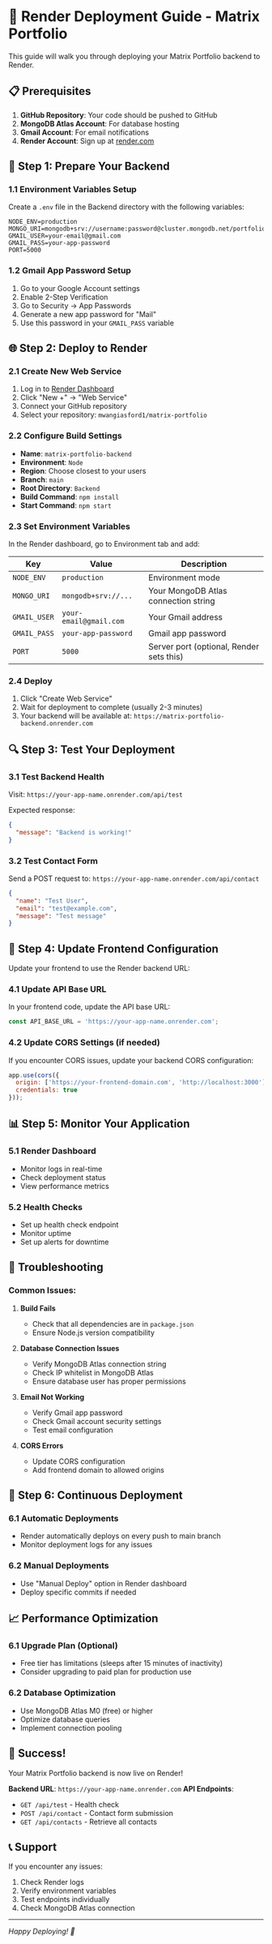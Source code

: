 # 🚀 Render Deployment Guide - Matrix Portfolio

This guide will walk you through deploying your Matrix Portfolio backend to Render.

## 📋 Prerequisites

1. **GitHub Repository**: Your code should be pushed to GitHub
2. **MongoDB Atlas Account**: For database hosting
3. **Gmail Account**: For email notifications
4. **Render Account**: Sign up at [render.com](https://render.com)

## 🔧 Step 1: Prepare Your Backend

### 1.1 Environment Variables Setup
Create a `.env` file in the Backend directory with the following variables:

```env
NODE_ENV=production
MONGO_URI=mongodb+srv://username:password@cluster.mongodb.net/portfolio
GMAIL_USER=your-email@gmail.com
GMAIL_PASS=your-app-password
PORT=5000
```

### 1.2 Gmail App Password Setup
1. Go to your Google Account settings
2. Enable 2-Step Verification
3. Go to Security → App Passwords
4. Generate a new app password for "Mail"
5. Use this password in your `GMAIL_PASS` variable

## 🌐 Step 2: Deploy to Render

### 2.1 Create New Web Service
1. Log in to [Render Dashboard](https://dashboard.render.com)
2. Click "New +" → "Web Service"
3. Connect your GitHub repository
4. Select your repository: `mwangiasford1/matrix-portfolio`

### 2.2 Configure Build Settings
- **Name**: `matrix-portfolio-backend`
- **Environment**: `Node`
- **Region**: Choose closest to your users
- **Branch**: `main`
- **Root Directory**: `Backend`
- **Build Command**: `npm install`
- **Start Command**: `npm start`

### 2.3 Set Environment Variables
In the Render dashboard, go to Environment tab and add:

| Key | Value | Description |
|-----|-------|-------------|
| `NODE_ENV` | `production` | Environment mode |
| `MONGO_URI` | `mongodb+srv://...` | Your MongoDB Atlas connection string |
| `GMAIL_USER` | `your-email@gmail.com` | Your Gmail address |
| `GMAIL_PASS` | `your-app-password` | Gmail app password |
| `PORT` | `5000` | Server port (optional, Render sets this) |

### 2.4 Deploy
1. Click "Create Web Service"
2. Wait for deployment to complete (usually 2-3 minutes)
3. Your backend will be available at: `https://matrix-portfolio-backend.onrender.com`

## 🔍 Step 3: Test Your Deployment

### 3.1 Test Backend Health
Visit: `https://your-app-name.onrender.com/api/test`

Expected response:
```json
{
  "message": "Backend is working!"
}
```

### 3.2 Test Contact Form
Send a POST request to: `https://your-app-name.onrender.com/api/contact`

```json
{
  "name": "Test User",
  "email": "test@example.com",
  "message": "Test message"
}
```

## 🔧 Step 4: Update Frontend Configuration

Update your frontend to use the Render backend URL:

### 4.1 Update API Base URL
In your frontend code, update the API base URL:

```javascript
const API_BASE_URL = 'https://your-app-name.onrender.com';
```

### 4.2 Update CORS Settings (if needed)
If you encounter CORS issues, update your backend CORS configuration:

```javascript
app.use(cors({
  origin: ['https://your-frontend-domain.com', 'http://localhost:3000'],
  credentials: true
}));
```

## 📊 Step 5: Monitor Your Application

### 5.1 Render Dashboard
- Monitor logs in real-time
- Check deployment status
- View performance metrics

### 5.2 Health Checks
- Set up health check endpoint
- Monitor uptime
- Set up alerts for downtime

## 🚨 Troubleshooting

### Common Issues:

1. **Build Fails**
   - Check that all dependencies are in `package.json`
   - Ensure Node.js version compatibility

2. **Database Connection Issues**
   - Verify MongoDB Atlas connection string
   - Check IP whitelist in MongoDB Atlas
   - Ensure database user has proper permissions

3. **Email Not Working**
   - Verify Gmail app password
   - Check Gmail account security settings
   - Test email configuration

4. **CORS Errors**
   - Update CORS configuration
   - Add frontend domain to allowed origins

## 🔄 Step 6: Continuous Deployment

### 6.1 Automatic Deployments
- Render automatically deploys on every push to main branch
- Monitor deployment logs for any issues

### 6.2 Manual Deployments
- Use "Manual Deploy" option in Render dashboard
- Deploy specific commits if needed

## 📈 Performance Optimization

### 6.1 Upgrade Plan (Optional)
- Free tier has limitations (sleeps after 15 minutes of inactivity)
- Consider upgrading to paid plan for production use

### 6.2 Database Optimization
- Use MongoDB Atlas M0 (free) or higher
- Optimize database queries
- Implement connection pooling

## 🎉 Success!

Your Matrix Portfolio backend is now live on Render! 

**Backend URL**: `https://your-app-name.onrender.com`
**API Endpoints**:
- `GET /api/test` - Health check
- `POST /api/contact` - Contact form submission
- `GET /api/contacts` - Retrieve all contacts

## 📞 Support

If you encounter any issues:
1. Check Render logs
2. Verify environment variables
3. Test endpoints individually
4. Check MongoDB Atlas connection

---

*Happy Deploying! 🚀*

